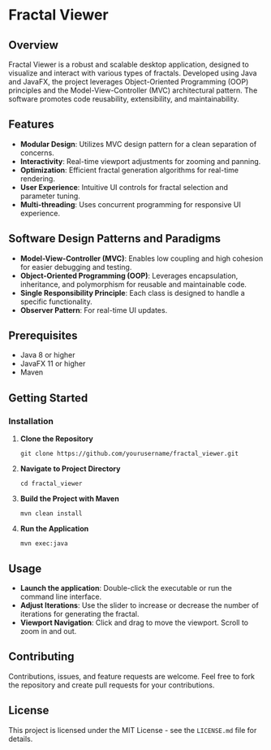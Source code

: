 # Fractal Viewer

## Overview

Fractal Viewer is a robust and scalable desktop application, designed to visualize and interact with various types of fractals. Developed using Java and JavaFX, the project leverages Object-Oriented Programming (OOP) principles and the Model-View-Controller (MVC) architectural pattern. The software promotes code reusability, extensibility, and maintainability.

## Features

- **Modular Design**: Utilizes MVC design pattern for a clean separation of concerns.
- **Interactivity**: Real-time viewport adjustments for zooming and panning.
- **Optimization**: Efficient fractal generation algorithms for real-time rendering.
- **User Experience**: Intuitive UI controls for fractal selection and parameter tuning.
- **Multi-threading**: Uses concurrent programming for responsive UI experience.
  
## Software Design Patterns and Paradigms

- **Model-View-Controller (MVC)**: Enables low coupling and high cohesion for easier debugging and testing.
- **Object-Oriented Programming (OOP)**: Leverages encapsulation, inheritance, and polymorphism for reusable and maintainable code.
- **Single Responsibility Principle**: Each class is designed to handle a specific functionality.
- **Observer Pattern**: For real-time UI updates.
  
## Prerequisites

- Java 8 or higher
- JavaFX 11 or higher
- Maven

## Getting Started

### Installation

1. **Clone the Repository**
    ```shell
    git clone https://github.com/yourusername/fractal_viewer.git
    ```

2. **Navigate to Project Directory**
    ```shell
    cd fractal_viewer
    ```

3. **Build the Project with Maven**
    ```shell
    mvn clean install
    ```

4. **Run the Application**
    ```shell
    mvn exec:java
    ```

## Usage

- **Launch the application**: Double-click the executable or run the command line interface.
- **Adjust Iterations**: Use the slider to increase or decrease the number of iterations for generating the fractal.
- **Viewport Navigation**: Click and drag to move the viewport. Scroll to zoom in and out.

## Contributing

Contributions, issues, and feature requests are welcome. Feel free to fork the repository and create pull requests for your contributions.

## License

This project is licensed under the MIT License - see the `LICENSE.md` file for details.
